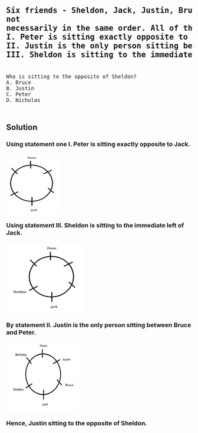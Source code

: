 <pre>
<h2>Six friends - Sheldon, Jack, Justin, Bruce, Peter, and Nicholas are sitting around a circular table,
not
necessarily in the same order. All of them are facing the center.
I. Peter is sitting exactly opposite to Jack.
II. Justin is the only person sitting between Bruce and Peter.
III. Sheldon is sitting to the immediate left of Jack.
</h2><h3></h3>
Who is sitting to the opposite of Sheldon?
A. Bruce
B. Justin
C. Peter
D. Nicholas
<h3></pre>

## Solution
<h3> Using statement one I. Peter is sitting exactly opposite to Jack.
<br><br><img src = "000-resc/IMG10603_as.png">

Using statement III. Sheldon is sitting to the immediate left of Jack.
<br><br><img src = "000-resc/IMG10604_ad.png">


By statement II. Justin is the only person sitting between Bruce and Peter.
<br><br><img src = "000-resc/IMG10605_af.png">


Hence, Justin sitting to the opposite of Sheldon.</h3>

